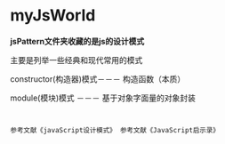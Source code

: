 # myJsWorld

**jsPattern文件夹收藏的是js的设计模式**

主要是列举一些经典和现代常用的模式


constructor(构造器)模式－－－ 构造函数（本质）

module(模块)模式 －－－ 基于对象字面量的对象封装 





#
 
`参考文献《javaScript设计模式》 参考文献《JavaScript启示录》`

 





